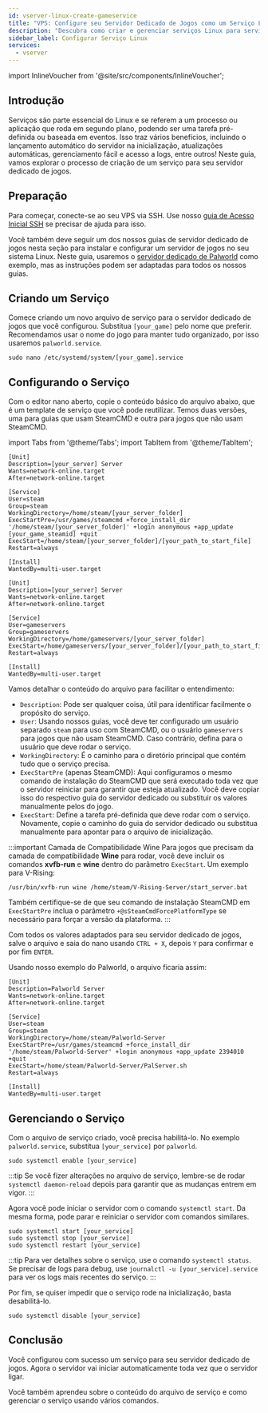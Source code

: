 ```yaml
---
id: vserver-linux-create-gameservice
title: "VPS: Configure seu Servidor Dedicado de Jogos como um Serviço Linux"
description: "Descubra como criar e gerenciar serviços Linux para servidores dedicados de jogos para garantir inicialização automática e manutenção fácil → Saiba mais agora"
sidebar_label: Configurar Serviço Linux
services:
  - vserver
---
```


import InlineVoucher from '@site/src/components/InlineVoucher';

## Introdução

Serviços são parte essencial do Linux e se referem a um processo ou aplicação que roda em segundo plano, podendo ser uma tarefa pré-definida ou baseada em eventos. Isso traz vários benefícios, incluindo o lançamento automático do servidor na inicialização, atualizações automáticas, gerenciamento fácil e acesso a logs, entre outros! Neste guia, vamos explorar o processo de criação de um serviço para seu servidor dedicado de jogos.

<InlineVoucher />

## Preparação

Para começar, conecte-se ao seu VPS via SSH. Use nosso [guia de Acesso Inicial SSH](vserver-linux-ssh.md) se precisar de ajuda para isso.

Você também deve seguir um dos nossos guias de servidor dedicado de jogos nesta seção para instalar e configurar um servidor de jogos no seu sistema Linux. Neste guia, usaremos o [servidor dedicado de Palworld](vserver-linux-palworld.md) como exemplo, mas as instruções podem ser adaptadas para todos os nossos guias.

## Criando um Serviço

Comece criando um novo arquivo de serviço para o servidor dedicado de jogos que você configurou. Substitua `[your_game]` pelo nome que preferir. Recomendamos usar o nome do jogo para manter tudo organizado, por isso usaremos `palworld.service`.
```
sudo nano /etc/systemd/system/[your_game].service
```

## Configurando o Serviço

Com o editor nano aberto, copie o conteúdo básico do arquivo abaixo, que é um template de serviço que você pode reutilizar. Temos duas versões, uma para guias que usam SteamCMD e outra para jogos que não usam SteamCMD.

import Tabs from '@theme/Tabs';
import TabItem from '@theme/TabItem';

<Tabs>
<TabItem value="steamcmd" label="Jogo SteamCMD" default>

```
[Unit]
Description=[your_server] Server
Wants=network-online.target
After=network-online.target

[Service]
User=steam
Group=steam
WorkingDirectory=/home/steam/[your_server_folder]
ExecStartPre=/usr/games/steamcmd +force_install_dir '/home/steam/[your_server_folder]' +login anonymous +app_update [your_game_steamid] +quit
ExecStart=/home/steam/[your_server_folder]/[your_path_to_start_file]
Restart=always

[Install]
WantedBy=multi-user.target
```

</TabItem>

<TabItem value="regular" label="Jogo Regular">

```
[Unit]
Description=[your_server] Server
Wants=network-online.target
After=network-online.target

[Service]
User=gameservers
Group=gameservers
WorkingDirectory=/home/gameservers/[your_server_folder]
ExecStart=/home/gameservers/[your_server_folder]/[your_path_to_start_file]
Restart=always

[Install]
WantedBy=multi-user.target
```

</TabItem>
</Tabs>

Vamos detalhar o conteúdo do arquivo para facilitar o entendimento:
- `Description`: Pode ser qualquer coisa, útil para identificar facilmente o propósito do serviço.
- `User`: Usando nossos guias, você deve ter configurado um usuário separado `steam` para uso com SteamCMD, ou o usuário `gameservers` para jogos que não usam SteamCMD. Caso contrário, defina para o usuário que deve rodar o serviço.
- `WorkingDirectory`: É o caminho para o diretório principal que contém tudo que o serviço precisa.
- `ExecStartPre` (apenas SteamCMD): Aqui configuramos o mesmo comando de instalação do SteamCMD que será executado toda vez que o servidor reiniciar para garantir que esteja atualizado. Você deve copiar isso do respectivo guia do servidor dedicado ou substituir os valores manualmente pelos do jogo.
- `ExecStart`: Define a tarefa pré-definida que deve rodar com o serviço. Novamente, copie o caminho do guia do servidor dedicado ou substitua manualmente para apontar para o arquivo de inicialização.

:::important Camada de Compatibilidade Wine
Para jogos que precisam da camada de compatibilidade **Wine** para rodar, você deve incluir os comandos **xvfb-run** e **wine** dentro do parâmetro `ExecStart`. Um exemplo para V-Rising:
```
/usr/bin/xvfb-run wine /home/steam/V-Rising-Server/start_server.bat
```

Também certifique-se de que seu comando de instalação SteamCMD em `ExecStartPre` inclua o parâmetro `+@sSteamCmdForcePlatformType` se necessário para forçar a versão da plataforma.
:::

Com todos os valores adaptados para seu servidor dedicado de jogos, salve o arquivo e saia do nano usando `CTRL + X`, depois `Y` para confirmar e por fim `ENTER`.

Usando nosso exemplo do Palworld, o arquivo ficaria assim:
```
[Unit]
Description=Palworld Server
Wants=network-online.target
After=network-online.target

[Service]
User=steam
Group=steam
WorkingDirectory=/home/steam/Palworld-Server
ExecStartPre=/usr/games/steamcmd +force_install_dir '/home/steam/Palworld-Server' +login anonymous +app_update 2394010 +quit
ExecStart=/home/steam/Palworld-Server/PalServer.sh
Restart=always

[Install]
WantedBy=multi-user.target
```

## Gerenciando o Serviço

Com o arquivo de serviço criado, você precisa habilitá-lo. No exemplo `palworld.service`, substitua `[your_service]` por `palworld`.
```
sudo systemctl enable [your_service]
```

:::tip
Se você fizer alterações no arquivo de serviço, lembre-se de rodar `systemctl daemon-reload` depois para garantir que as mudanças entrem em vigor.
:::

Agora você pode iniciar o servidor com o comando `systemctl start`. Da mesma forma, pode parar e reiniciar o servidor com comandos similares.
```
sudo systemctl start [your_service]
sudo systemctl stop [your_service]
sudo systemctl restart [your_service]
```

:::tip
Para ver detalhes sobre o serviço, use o comando `systemctl status`. Se precisar de logs para debug, use `journalctl -u [your_service].service` para ver os logs mais recentes do serviço.
:::

Por fim, se quiser impedir que o serviço rode na inicialização, basta desabilitá-lo.
```
sudo systemctl disable [your_service]
```

## Conclusão

Você configurou com sucesso um serviço para seu servidor dedicado de jogos. Agora o servidor vai iniciar automaticamente toda vez que o servidor ligar.

Você também aprendeu sobre o conteúdo do arquivo de serviço e como gerenciar o serviço usando vários comandos.

<InlineVoucher />